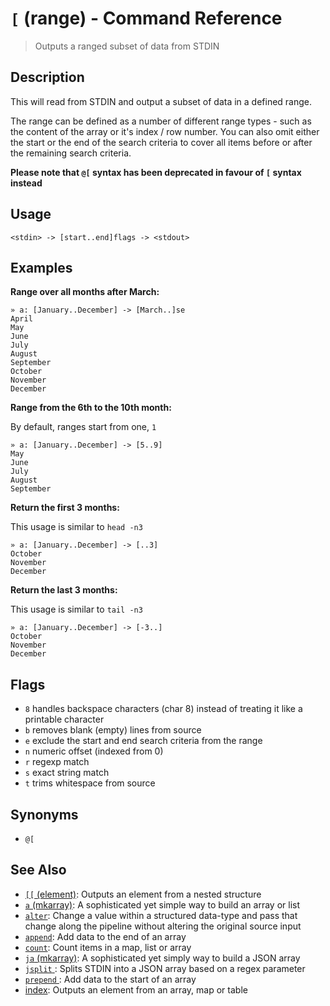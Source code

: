 # `[` (range)  - Command Reference

> Outputs a ranged subset of data from STDIN

## Description

This will read from STDIN and output a subset of data in a defined range.

The range can be defined as a number of different range types - such as the
content of the array or it's index / row number. You can also omit either
the start or the end of the search criteria to cover all items before or
after the remaining search criteria.

**Please note that `@[` syntax has been deprecated in favour of `[` syntax
instead**

## Usage

```
<stdin> -> [start..end]flags -> <stdout>
```

## Examples

**Range over all months after March:**

```
» a: [January..December] -> [March..]se
April
May
June
July
August
September
October
November
December
```

**Range from the 6th to the 10th month:**

By default, ranges start from one, `1`

```
» a: [January..December] -> [5..9]
May
June
July
August
September
```

**Return the first 3 months:**

This usage is similar to `head -n3`

```
» a: [January..December] -> [..3]
October
November
December
```

**Return the last 3 months:**

This usage is similar to `tail -n3`

```
» a: [January..December] -> [-3..]
October
November
December
```

## Flags

* `8`
    handles backspace characters (char 8) instead of treating it like a printable character
* `b`
    removes blank (empty) lines from source
* `e`
    exclude the start and end search criteria from the range
* `n`
    numeric offset (indexed from 0)
* `r`
    regexp match
* `s`
    exact string match
* `t`
    trims whitespace from source

## Synonyms

* `@[`


## See Also

* [`[[` (element)](../commands/element.md):
  Outputs an element from a nested structure
* [`a` (mkarray)](../commands/a.md):
  A sophisticated yet simple way to build an array or list
* [`alter`](../commands/alter.md):
  Change a value within a structured data-type and pass that change along the pipeline without altering the original source input
* [`append`](../commands/append.md):
  Add data to the end of an array
* [`count`](../commands/count.md):
  Count items in a map, list or array
* [`ja` (mkarray)](../commands/ja.md):
  A sophisticated yet simply way to build a JSON array
* [`jsplit` ](../commands/jsplit.md):
  Splits STDIN into a JSON array based on a regex parameter
* [`prepend` ](../commands/prepend.md):
  Add data to the start of an array
* [index](../commands/item-index.md):
  Outputs an element from an array, map or table